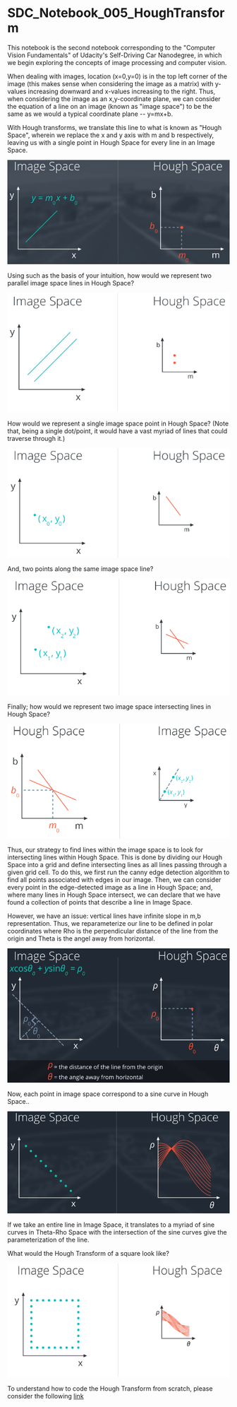 # SDC_Notebook_005_HoughTransform
This notebook is the second notebook corresponding to the "Computer Vision Fundamentals" of Udacity's Self-Driving Car Nanodegree, in which we begin exploring the concepts of image processing and computer vision.

When dealing with images, location (x=0,y=0) is in the top left corner of the image (this makes sense when considering the image as a matrix) with y-values increasing downward and x-values increasing to the right. Thus, when considering the image as an x,y-coordinate plane, we can consider the equation of a line on an image (known as "image space") to be the same as we would a typical coordinate plane -- y=mx+b.

With Hough transforms, we translate this line to what is known as "Hough Space", wherein we replace the x and y axis with m and b respectively, leaving us with a single point in Hough Space for every line in an Image Space.

![Hough Space](/images/Hough_Space.png)

Using such as the basis of your intuition, how would we represent two parallel image space lines in Hough Space?

![Parallel Lines](/images/001_Hough.png)

How would we represent a single image space point in Hough Space? (Note that, being a single dot/point, it would have a vast myriad of lines that could traverse through it.)

![Image Space Point](/images/002_Hough.png)

And, two points along the same image space line?

![Two Points](/images/003_Hough.png)

Finally; how would we represent two image space intersecting lines in Hough Space?

![Intersecting Lines](/images/004_Hough.png)

Thus, our strategy to find lines within the image space is to look for intersecting lines within Hough Space. This is done by dividing our Hough Space into a grid and define intersecting lines as all lines passing through a given grid cell. To do this, we first run the canny edge detection algorithm to find all points associated with edges in our image. Then, we can consider every point in the edge-detected image as a line in Hough Space; and, where many lines in Hough Space intersect, we can declare that we have found a collection of points that describe a line in Image Space.

However, we have an issue: vertical lines have infinite slope in m,b representation. Thus, we reparameterize our line to be defined in polar coordinates where Rho is the perpendicular distance of the line from the origin and Theta is the angel away from horizontal.

![Polor Coordinates](/images/sine_Hough.png)

Now, each point in image space correspond to a sine curve in Hough Space.. 

![Image Space Line](/images/sine_Hough_002.png)

If we take an entire line in Image Space, it translates to a myriad of sine curves in Theta-Rho Space with the intersection of the sine curves give the parameterization of the line.

What would the Hough Transform of a square look like?

![Hough Square](/images/sine_Hough_translation.png)

To understand how to code the Hough Transform from scratch, please consider the following [link](https://alyssaq.github.io/2014/understanding-hough-transform/)
